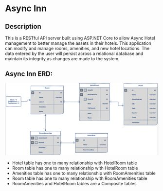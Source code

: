 # Async Inn 

## Description
This is a RESTful API server built using ASP.NET Core to allow Async Hotel management to better manage the assets in their hotels. This application can modify and manage rooms, amenities, and new hotel locations. The data entered by the user will persist across a relational database and maintain its integrity as changes are made to the system.

## **Async Inn ERD:**
![image](images/ERD.png)

* Hotel table has one to many relationship with HotelRoom table
* Room table has one to many relationship with HotelRoom table
* Amenities table has one to many relationship with RoomAmenities table
* Room table  has one to many relationship with RoomAmenities table
* RoomAmenities and HotelRoom tables are a Composite tables